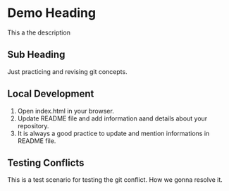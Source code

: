# Demo Heading

This a the description

## Sub Heading

Just practicing and revising git concepts.

## Local Development

1. Open index.html in your browser.
2. Update README file and add information aand details about your repository.
3. It is always a good practice to update and mention informations in README file.

## Testing Conflicts

This is a test scenario for testing the git conflict.
How we gonna resolve it.
